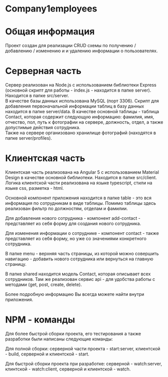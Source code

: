 # Company1employees

# Общая информация 

Проект создан для реализации CRUD схемы по получению / добавлению / изменению и и удалению информации о пользователях. 


# Серверная часть

Сервер реализован на Node.js с использованием библиотеки Express (основной скрипт для работы - index.js - находится в папке server).
Находится в папке src/server.  
В качестве базы данных использована MySQL (порт 3306). Скрипт для добавления первоначальной информации таблиц в базу данных находится в папке server/data. В качестве основной таблицы - таблица Contact, которая содержит следующую информацию: фамилия, имя, отчество, пол, путь к фотографии на сервере, должность, отдел, а также допустимые действия сотрудника.  
Также на сервере организовано хранилище фотографий (находятся в папке server/profiles). 

# Клиентская часть

Клиентская часть реализована на Angular 5 с использованием Material Design в качестве основной библиотеки. Находится в папке src/client.  Логика клиентской части реализована на языке typescript, стили на языке css, разметка - html. 

Основной компонент приложения находится в папке table - это вся информация по сотрудникам в виде таблицы. Помимо таблицы здесь реализован фильтр по должностям, отделам и фамилии. 

Для добавления нового сотрудника - компонент add-contact - представляет из себя форму для создания нового сотрудника. 

Для изменения информации о сотруднике - компонент contact - также представляет из себя форму, но уже со значениями конкретного сотрудника. 

В папке menu - верхняя часть страницы, из которой можно совершить навигацию - добавить нового сотрудника или вернуться на главную страницу. 

В папке shared находится модель Contact, которая описывает всех сотрудников. Там же реализован сервис api - для удобства работы с методами (get, post, create, delete). 

Более подробную информацию Вы всегда можете найти внутри приложения. 

# NPM - команды 

Для более быстрой сборки проекта, его тестирования а также разработки были написаны следующие команды:

Для полной сборки: серверной части проекта - start:server, клиентской - build, серверной и клиентской - start.

Для быстрой сборки проекта при разработке: серверной - watch:server,
клинтской - watch:client, серверной и клиентской - watch. 




